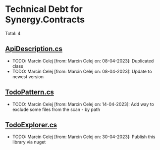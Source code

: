 ﻿# Technical Debt for Synergy.Contracts

Total: 4

## [ApiDescription.cs](../../Synergy.Documentation/Api/ApiDescription.cs)
- TODO: Marcin Celej [from: Marcin Celej on: 08-04-2023]: Duplicated class
- TODO: Marcin Celej [from: Marcin Celej on: 08-04-2023]: Update to newest version

## [TodoPattern.cs](../../Synergy.Documentation/Todos/Patterns/TodoPattern.cs)
- TODO: Marcin Celej [from: Marcin Celej on: 14-04-2023]: Add way to exclude some files from the scan - by path

## [TodoExplorer.cs](../../Synergy.Documentation/Todos/TodoExplorer.cs)
- TODO: Marcin Celej [from: Marcin Celej on: 30-04-2023]: Publish this library via nuget
